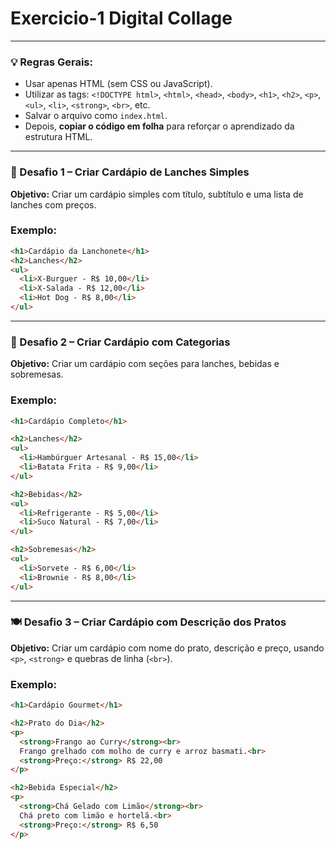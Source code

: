# Exercicio-1 Digital Collage

---

### 💡 Regras Gerais:
- Usar apenas HTML (sem CSS ou JavaScript).
- Utilizar as tags: `<!DOCTYPE html>`, `<html>`, `<head>`, `<body>`, `<h1>`, `<h2>`, `<p>`, `<ul>`, `<li>`, `<strong>`, `<br>`, etc.
- Salvar o arquivo como `index.html`.
- Depois, **copiar o código em folha** para reforçar o aprendizado da estrutura HTML.

---

### 📄 Desafio 1 – Criar Cardápio de Lanches Simples

**Objetivo:** Criar um cardápio simples com título, subtítulo e uma lista de lanches com preços.

### Exemplo:

```html
<h1>Cardápio da Lanchonete</h1>
<h2>Lanches</h2>
<ul>
  <li>X-Burguer - R$ 10,00</li>
  <li>X-Salada - R$ 12,00</li>
  <li>Hot Dog - R$ 8,00</li>
</ul>
```

---

### 🍕 Desafio 2 – Criar Cardápio com Categorias

**Objetivo:** Criar um cardápio com seções para lanches, bebidas e sobremesas.

### Exemplo:

```html
<h1>Cardápio Completo</h1>

<h2>Lanches</h2>
<ul>
  <li>Hambúrguer Artesanal - R$ 15,00</li>
  <li>Batata Frita - R$ 9,00</li>
</ul>

<h2>Bebidas</h2>
<ul>
  <li>Refrigerante - R$ 5,00</li>
  <li>Suco Natural - R$ 7,00</li>
</ul>

<h2>Sobremesas</h2>
<ul>
  <li>Sorvete - R$ 6,00</li>
  <li>Brownie - R$ 8,00</li>
</ul>
```

---

### 🍽️ Desafio 3 – Criar Cardápio com Descrição dos Pratos

**Objetivo:** Criar um cardápio com nome do prato, descrição e preço, usando `<p>`, `<strong>` e quebras de linha (`<br>`).

### Exemplo:

```html
<h1>Cardápio Gourmet</h1>

<h2>Prato do Dia</h2>
<p>
  <strong>Frango ao Curry</strong><br>
  Frango grelhado com molho de curry e arroz basmati.<br>
  <strong>Preço:</strong> R$ 22,00
</p>

<h2>Bebida Especial</h2>
<p>
  <strong>Chá Gelado com Limão</strong><br>
  Chá preto com limão e hortelã.<br>
  <strong>Preço:</strong> R$ 6,50
</p>
```
